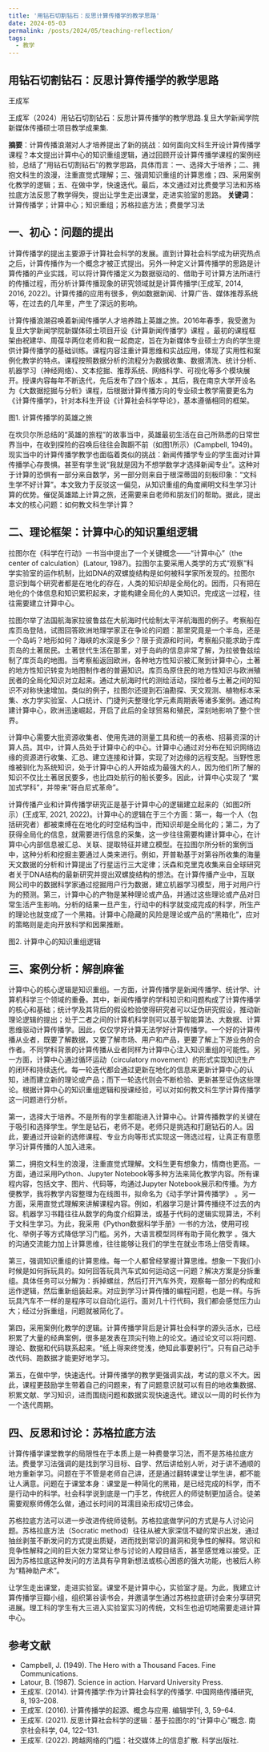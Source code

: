 ```yaml
---
title: '用钻石切割钻石：反思计算传播学的教学思路'
date: 2024-05-03
permalink: /posts/2024/05/teaching-reflection/
tags:
  - 教学
---
```




## 用钻石切割钻石：反思计算传播学的教学思路

王成军 

王成军（2024）用钻石切割钻石：反思计算传播学的教学思路.复旦大学新闻学院新媒体传播硕士项目教学成果集. 


**摘要**：计算传播浪潮对人才培养提出了新的挑战：如何面向文科生开设计算传播学课程？本文提出计算中心的知识重组逻辑，通过回顾开设计算传播学课程的案例经验，总结了“用钻石切割钻石”的教学思路，具体而言：一、选择大于培养；二、拥抱文科生的浪漫，注重直觉式理解；三、强调知识重组的计算思维；四、采用案例化教学的逻辑；五、在做中学，快速迭代。最后，本文通过对比费曼学习法和苏格拉底方法反思了教学得失，提出让学生走出课堂，走进实验室的思路。
**关键词**：计算传播学；计算中心；知识重组；苏格拉底方法；费曼学习法

## 一、初心：问题的提出
计算传播学的提出主要源于计算社会科学的发展。直到计算社会科学成为研究热点之后，计算传播作为一个概念才被正式提出。另外一种定义计算传播学的思路是计算传播的产业实践，可以将计算传播定义为数据驱动的、借助于可计算方法所进行的传播过程，而分析计算传播现象的研究领域就是计算传播学(王成军, 2014, 2016, 2022)。计算传播的应用有很多，例如数据新闻、计算广告、媒体推荐系统等，在过去的几年里，产生了深远的影响。

计算传播浪潮召唤着新闻传播学人才培养踏上英雄之旅。2016年春季，我受邀为复旦大学新闻学院新媒体硕士项目开设《计算新闻传播学》课程 。最初的课程框架由祝建华、周葆华两位老师和我一起商定，旨在为新媒体专业硕士方向的学生提供计算传播学的基础训练。课程内容注重计算思维和实战应用，体现了实用性和案例化教学的特点。课程按照数据分析的流程分为数据收集、数据清洗、统计分析、机器学习（神经网络）、文本挖掘、推荐系统、网络科学、可视化等多个模块展开。授课内容每年不断迭代，先后发布了四个版本 。其后，我在南京大学开设名为《大数据挖掘与分析》课程，后根据计算传播方向的专业硕士教学需要更名为《计算传播学》，针对本科生开设《计算社会科学导论》，基本遵循相同的框架。

图1. 计算传播学的英雄之旅

在坎贝尔所总结的“英雄的旅程”的故事当中，英雄最初生活在自己所熟悉的日常世界当中，在收到探险的召唤后往往会踟蹰不前（如图1所示）(Campbell, 1949)。现实当中的计算传播学教学也面临着类似的挑战：新闻传播学专业的学生面对计算传播学心存畏惧。甚至有学生说“我就是因为不想学数学才选择新闻专业”。这种对于计算的恐惧有一部分来自数学，另一部分则来自于根深蒂固的刻板印象：“文科生学不好计算”。本文致力于反驳这一偏见，从知识重组的角度阐明文科生学习计算的优势。催促英雄踏上计算之旅，还需要来自老师和朋友们的帮助。据此，提出本文的核心问题：如何教文科生学计算？

## 二、理论框架：计算中心的知识重组逻辑

拉图尔在《科学在行动》一书当中提出了一个关键概念——“计算中心”（the center of calculation）(Latour, 1987)。拉图尔主要采用人类学的方式“观察”科学实验室的运作机制，比如DNA的双螺旋结构是如何被科学家所发现的。拉图尔意识到每个研究者都是在地化的存在，人类的知识却是全局化的。因而，只有把在地化的个体信息和知识累积起来，才能构建全局化的人类知识。完成这一过程，往往需要建立计算中心。

拉图尔举了法国航海家拉彼鲁兹在大航海时代绘制太平洋航海图的例子。考察船在库页岛登陆，试图回答欧洲地理学家正在争论的问题：那里究竟是一个半岛，还是一个岛屿？地形如何？海峡的水深是多少？限于资源和时间，考察船只能求助于库页岛的土著居民。土著世代生活在那里，对于岛屿的信息非常了解，为拉彼鲁兹绘制了库页岛的地图。当考察船返回欧洲，各种地方性知识被汇聚到计算中心，土著的地方性知识转变为地图制作者的普遍知识。库页岛原住民的地方性知识与欧洲殖民者的全局化知识对立起来。通过大航海时代的测绘活动，探险者与土著之间的知识不对称快速增加。类似的例子，拉图尔还提到石油勘探、天文观测、植物标本采集、水力学实验室、人口统计、门捷列夫整理化学元素周期表等诸多案例。通过构建计算中心，欧洲迅速崛起，开启了此后的全球贸易和殖民，深刻地影响了整个世界。

计算中心需要大批资源收集者、使用先进的测量工具和统一的表格、招募资深的计算人员。其中，计算人员处于计算中心的中心。计算中心通过对分布在知识网络边缘的资源进行收集、汇总、建立连接和计算，实现了对边缘的远程支配。当野性思维被驯化为系统知识，处于计算中心的人开始成为最强大的人，因为他们所了解的知识不仅比土著居民要多，也比四处航行的船长要多。因此，计算中心实现了 “累加式学科”，并带来“哥白尼式革命”。

计算传播产业和计算传播学研究正是基于计算中心的逻辑建立起来的（如图2所示）(王成军, 2021, 2022)。计算中心的逻辑在于三个方面：第一，每一个人（包括研究者）都被束缚在在地化的时空结构当中，而知识却是全局化的；第二，为了获得全局化的信息，就需要进行信息的采集，这一步往往需要构建计算中心，在计算中心内部信息被汇总、关联、提取特征并建立模型。在拉图尔所分析的案例当中，这种分析和挖掘主要通过人类来进行。例如，开普勒基于对第谷所收集的海量天文数据的分析和计算提出了行星运行三大定律；沃森和克里克收集来自全球研究者关于DNA结构的最新研究并提出双螺旋结构的想法。在计算传播产业中，互联网公司中的数据科学家通过挖掘用户行为数据，建立机器学习模型，用于对用户行为的预测。第三，计算中心的产物是某种理论或产品，并通过这些理论或产品对日常生活产生影响。分析的结果一旦产生，行动中的科学就变成完成的科学，所生产的理论也就变成了一个黑箱。计算中心隐藏的风险是理论或产品的“黑箱化”，应对的策略则是走向开放科学和因果推断。

图2. 计算中心的知识重组逻辑

## 三、案例分析：解剖麻雀

计算中心的核心逻辑是知识重组。一方面，计算传播学是新闻传播学、统计学、计算机科学三个领域的重叠。其中，新闻传播学的学科知识和问题构成了计算传播学的核心和基础；统计学及其背后的假设检验使得研究者可以证伪研究假设，推动新理论逻辑的提出；处于二者之间的计算机科学则可以基于智能算法、大数据、计算思维驱动计算传播学。因此，仅仅学好计算无法学好计算传播学。一个好的计算传播从业者，既要了解数据，又要了解市场、用户和产品，更要了解上下游业务的合作者。不同学科背景的计算传播从业者同样为计算中心注入知识重组的可能性。另一方面，计算中心通过循环运动（circulatory movement）的形式实现知识生产的闭环和持续迭代。每一轮迭代都会通过更新在地化的信息来更新计算中心的认知，进而建立新的理论或产品；而下一轮迭代则会不断检验、更新甚至证伪这些理论。根据计算中心的知识重组逻辑和授课经验，可以对如何教文科生学计算传播学这一问题进行分析。

第一，选择大于培养。不是所有的学生都能进入计算中心。计算传播教学的关键在于吸引和选择学生。学生是钻石，老师不是。老师只是挑选和打磨钻石的人。因此，要通过开设新的选修课程、专业方向等形式实现这一筛选过程，让真正有意愿学习计算传播的人加入进来。

第二，拥抱文科生的浪漫，注重直觉式理解。文科生更有想象力，情商也更高。一方面，通过采用Python、Jupyter Notebook等多种方法来简化教学内容。所有课程内容，包括文字、图片、代码等，均通过Jupyter Notebook展示和传播。为方便教学，我将教学内容整理为在线图书，拟命名为《动手学计算传播学》 。另一方面，采用直觉式理解来讲解课程内容。例如，机器学习是计算传播绕不过去的内容。机器学习书籍往往从数学的角度介绍算法，或基于代码的逻辑实现算法，不利于文科生学习。为此，我采用《Python数据科学手册》一书的方法，使用可视化、举例子等方式降低学习门槛。另外，大语言模型同样有助于简化教学 。强大的沟通交流能力加上计算思维，往往能够让我们的学生在就业市场上倍受青睐。

第三，强调知识重组的计算思维。每一个人都曾经掌握计算思维。想象一下我们小时候是如何拆玩具的。如何回答玩具汽车式如何运动这一问题？解决方案是分拆重组。具体任务可以分解为：拆掉螺丝，然后打开汽车外壳，观察每一部分的构成和运作逻辑，然后重新组装起来。对应到学习计算传播的编程问题，也是一样。与拆玩具汽车不一样的是程序可以自动化运行。面对几十行代码，我们都会感觉压力山大；经过分拆重组，问题就被简化了。

第四，采用案例化教学的逻辑。计算传播学背后是计算社会科学的源头活水，已经积累了大量的经典案例，很多是发表在顶尖刊物上的论文。通过论文可以将问题、理论、数据和代码联系起来。“纸上得来终觉浅，绝知此事要躬行”。只有自己动手改代码、跑数据才能更好地学习。

第五，在做中学，快速迭代。计算传播学的教学更强调实战，考试的意义不大。因此，课程更鼓励学生带着自己的问题来，有了问题意识就可以有目的地收集数据、积累文献、学习知识，进而围绕问题和数据实现快速迭代。建议以一周的时长作为一个迭代周期。

## 四、反思和讨论：苏格拉底方法

计算传播学课堂教学的局限性在于本质上是一种费曼学习法，而不是苏格拉底方法。费曼学习法强调的是找到学习目标、自学、然后讲给别人听，对于讲不通顺的地方重新学习。问题在于不管是老师自己讲，还是通过翻转课堂让学生讲，都不能让人满意。问题在于课堂本身：课堂是一种简化的黑箱，是已经完成的科学，而不是行动中的科学。社会科学说到底是一门手艺，传统匠人的师徒制更加适合。徒弟需要观察师傅怎么做，通过长时间的耳濡目染形成切己体会。

苏格拉底方法可以进一步改进传统师徒制。苏格拉底做学问的方式是与人讨论问题。苏格拉底方法（Socratic method）往往从被大家深信不疑的常识出发，通过抽丝剥茧不断发问的方式提出质疑，进而找到常识的漏洞和竞争性的解释。常识和竞争性解释之间的巨大张力常常让参与讨论的人瞠目结舌，甚至感觉难以接受。正因为苏格拉底这种发问的方法具有孕育新想法或核心困惑的强大功能，也被后人称为“精神助产术”。 

让学生走出课堂，走进实验室。课堂不是计算中心，实验室才是。为此，我建立计算传播学豆瓣小组，组织第谷读书会，并邀请学生通过苏格拉底研讨会来分享研究进展。理工科的学生有大三进入实验室实习的传统，文科生也迫切地需要走进计算中心。

## 参考文献
- Campbell, J. (1949). The Hero with a Thousand Faces. Fine Communications.
- Latour, B. (1987). Science in action. Harvard University Press.
- 王成军. (2014). 计算传播学:作为计算社会科学的传播学. 中国网络传播研究, 8, 193–208.
- 王成军. (2016). 计算传播学的起源、概念与应用. 编辑学刊, 3, 59–64.
- 王成军. (2021). 反思计算社会科学的逻辑：基于拉图尔的“计算中心”概念. 南京社会科学, 04, 122–131.
- 王成军. (2022). 跨越网络的门槛：社交媒体上的信息扩散. 科学出版社.



